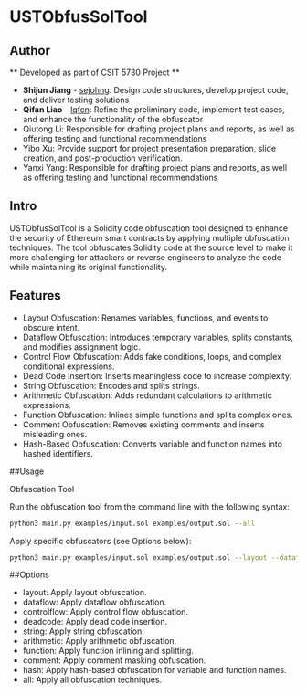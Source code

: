 # USTObfusSolTool

## Author
** Developed as part of CSIT 5730 Project **
- **Shijun Jiang** - [sejohng](https://github.com/sejohng): Design code structures, develop project code, and deliver testing solutions
- **Qifan Liao** - [lqfcn](https://github.com/lqfcn): Refine the preliminary code, implement test cases, and enhance the functionality of the obfuscator
- Qiutong Li: Responsible for drafting project plans and reports, as well as offering testing and functional recommendations
- Yibo Xu: Provide support for project presentation preparation, slide creation, and post-production verification.
- Yanxi Yang: Responsible for drafting project plans and reports, as well as offering testing and functional recommendations

## Intro

USTObfusSolTool is a Solidity code obfuscation tool designed to enhance the security of Ethereum smart contracts by applying multiple obfuscation techniques. The tool obfuscates Solidity code at the source level to make it more challenging for attackers or reverse engineers to analyze the code while maintaining its original functionality.


## Features
- Layout Obfuscation: Renames variables, functions, and events to obscure intent.
- Dataflow Obfuscation: Introduces temporary variables, splits constants, and modifies assignment logic.
- Control Flow Obfuscation: Adds fake conditions, loops, and complex conditional expressions.
- Dead Code Insertion: Inserts meaningless code to increase complexity.
- String Obfuscation: Encodes and splits strings.
- Arithmetic Obfuscation: Adds redundant calculations to arithmetic expressions.
- Function Obfuscation: Inlines simple functions and splits complex ones.
- Comment Obfuscation: Removes existing comments and inserts misleading ones.
- Hash-Based Obfuscation: Converts variable and function names into hashed identifiers.

##Usage

Obfuscation Tool

Run the obfuscation tool from the command line with the following syntax:
```bash
python3 main.py examples/input.sol examples/output.sol --all
```

Apply specific obfuscators (see Options below):
```bash
python3 main.py examples/input.sol examples/output.sol --layout --dataflow
```

##Options
- layout: Apply layout obfuscation.
- dataflow: Apply dataflow obfuscation.
- controlflow: Apply control flow obfuscation.
- deadcode: Apply dead code insertion.
- string: Apply string obfuscation.
- arithmetic: Apply arithmetic obfuscation.
- function: Apply function inlining and splitting.
- comment: Apply comment masking obfuscation.
- hash: Apply hash-based obfuscation for variable and function names.
- all: Apply all obfuscation techniques.
